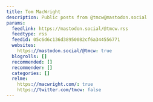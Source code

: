 ```yaml
---
title: Tom MacWright
description: Public posts from @tmcw@mastodon.social
params:
  feedlink: https://mastodon.social/@tmcw.rss
  feedtype: rss
  feedid: 05c6d6c136d38950082cf6a344556771
  websites:
    https://mastodon.social/@tmcw: true
  blogrolls: []
  recommended: []
  recommender: []
  categories: []
  relme:
    https://macwright.com/: true
    https://twitter.com/tmcw: false
---
```

